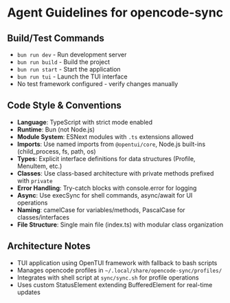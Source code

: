 # Agent Guidelines for opencode-sync

## Build/Test Commands
- `bun run dev` - Run development server
- `bun run build` - Build the project
- `bun run start` - Start the application
- `bun run tui` - Launch the TUI interface
- No test framework configured - verify changes manually

## Code Style & Conventions
- **Language**: TypeScript with strict mode enabled
- **Runtime**: Bun (not Node.js)
- **Module System**: ESNext modules with `.ts` extensions allowed
- **Imports**: Use named imports from `@opentui/core`, Node.js built-ins (child_process, fs, path, os)
- **Types**: Explicit interface definitions for data structures (Profile, MenuItem, etc.)
- **Classes**: Use class-based architecture with private methods prefixed with `private`
- **Error Handling**: Try-catch blocks with console.error for logging
- **Async**: Use execSync for shell commands, async/await for UI operations
- **Naming**: camelCase for variables/methods, PascalCase for classes/interfaces
- **File Structure**: Single main file (index.ts) with modular class organization

## Architecture Notes
- TUI application using OpenTUI framework with fallback to bash scripts
- Manages opencode profiles in `~/.local/share/opencode-sync/profiles/`
- Integrates with shell script at `sync/sync.sh` for profile operations
- Uses custom StatusElement extending BufferedElement for real-time updates